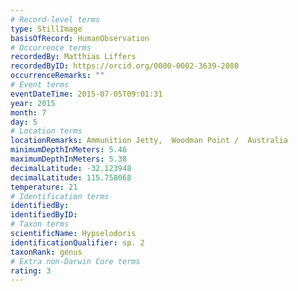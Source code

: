 ```yaml
---
# Record-level terms
type: StillImage
basisOfRecord: HumanObservation
# Occurrence terms
recordedBy: Matthias Liffers
recordedByID: https://orcid.org/0000-0002-3639-2080
occurrenceRemarks: ""
# Event terms
eventDateTime: 2015-07-05T09:01:31
year: 2015
month: 7
day: 5
# Location terms
locationRemarks: Ammunition Jetty,  Woodman Point /  Australia
minimumDepthInMeters: 5.46
maximumDepthInMeters: 5.38
decimalLatitude: -32.123948
decimalLatitude: 115.758068
temperature: 21
# Identification terms
identifiedBy: 
identifiedByID: 
# Taxon terms
scientificName: Hypselodoris
identificationQualifier: sp. 2
taxonRank: genus
# Extra non-Darwin Core terms
rating: 3
---
```

